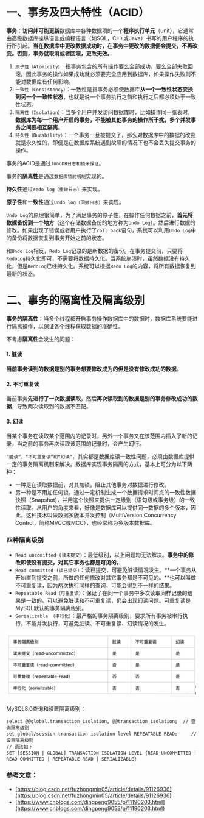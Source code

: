 # 一、事务及四大特性（ACID）

**事务**：**访问并可能更新**数据库中各种数据项的一个**程序执行单元**（unit），它通常由高级数据库操纵语言或编程语言（如SQL，C++或Java）书写的用户程序的执行所引起。**当在数据库中更改数据成功时，在事务中更改的数据便会提交，不再改变。否则，事务就取消或者回滚，更改无效。**

 1. `原子性（Atomicity）`：指事务包含的所有操作要么全部成功，要么全部失败回滚。因此事务的操作如果成功就必须要完全应用到数据库，如果操作失败则不能对数据库有任何影响。
 2. `一致性（Consistency）`：一致性是指事务必须使数据库**从一个一致性状态变换到另一个一致性状态**，也就是说一个事务执行之前和执行之后都必须处于一致性状态。
 3. `隔离性（Isolation）`：当多个用户并发访问数据库时，比如操作同一张表时，**数据库为每一个用户开启的事务，不能被其他事务的操作所干扰，多个并发事务之间要相互隔离**。
 4. `持久性（Durability）`：一个事务一旦被提交了，那么对数据库中的数据的改变就是永久性的，即便是在数据库系统遇到故障的情况下也不会丢失提交事务的操作。

事务的ACID是通过`InnoDB日志和锁来保证`。

事务的**隔离性**是通过`数据库锁的机制`实现的。

**持久性**通过`redo log（重做日志）`来实现。

**原子性**和**一致性**通过`Undo log（回撤日志）`来实现。

`Undo Log`的原理很简单，为了满足事务的原子性，在操作任何数据之前，**首先将数据备份到一个地方**（这个存储数据备份的地方称为`Undo Log`）。然后进行数据的修改。如果出现了错误或者用户执行了`roll back`语句，系统可以利用`Undo Log`中的备份将数据恢复到事务开始之前的状态。 

和`Undo Log`相反，`Redo Log`记录的是新数据的备份。在事务提交前，只要将`RedoLog`持久化即可，不需要将数据持久化。当系统崩溃时，虽然数据没有持久化，但是`RedoLog`已经持久化。系统可以根据`Redo Log`的内容，将所有数据恢复到最新的状态。

# 二、事务的隔离性及隔离级别
**事务的隔离性**：当多个线程都开启事务操作数据库中的数据时，数据库系统要能进行隔离操作，以保证各个线程获取数据的准确性。

不考虑**隔离性**会发生的问题：
#### 1. 脏读
**当前事务读到的数据是别的事务想要修改成为的但是没有修改成功的数据**。

#### 2. 不可重复读
当前事务**先进行了一次数据读取**，然后**再次读取到的数据是别的事务修改成功的数据**，导致两次读取到的数据不匹配。

#### 3. 幻读
当某个事务在读取某个范围内的记录时，另外一个事务又在该范围内插入了新的记录，当之前的事务再次读取该范围的记录时，会产生幻行。


`“脏读”、“不可重复读”和“幻读”`，其实都是数据库读一致性问题，必须由数据库提供一定的事务隔离机制来解决。数据库实现事务隔离的方式，基本上可分为以下两种：

 - 一种是在读取数据前，对其加锁，阻止其他事务对数据进行修改。
 - 另一种是不用加任何锁，通过一定机制生成一个数据请求时间点的一致性数据快照（Snapshot)，并用这个快照来提供一定级别（语句级或事务级）的一致性读取。从用户的角度来看，好像是数据库可以提供同一数据的多个版本，因此，这种技术叫做数据多版本并发控制（MultiVersion Concurrency Control，简称MVCC或MCC），也经常称为多版本数据库。


### 四种隔离级别
- `Read uncomitted (读未提交)`：最低级别，以上问题均无法解决。**事务中的修改即使没有提交，对其它事务也都是可见的。**
- `Read committed (读已提交)`：读已提交，可避免脏读情况发生。**一个事务从开始直到提交之前，所做的任何修改对其它事务都是不可见的。**也可以叫做不可重复读，因为两次执行同样的查询，可能会得到不一样的结果。
- `Repeatable Read（可重复读）`：保证了在同一个事务中多次读取同样记录的结果是一致的。可以避免脏读和不可重复读，仍会出现幻读问题。可重复读是MySQL默认的事务隔离级别。
- `Serializable （串行化）`：最严格的事务隔离级别，要求所有事务被串行执行，不能并发执行，可避免脏读、不可重复读、幻读情况的发生。	

![image-20230316230315194](./assets/image-20230316230315194.png)

MySQL8.0查询和设置隔离级别：

```mysql
select @@global.transaction_isolation, @@transaction_isolation;  // 查询隔离级别
set global/session transaction isolation level REPEATABLE READ;		// 设置隔离级别
// 语法如下
SET [SESSION | GLOBAL] TRANSACTION ISOLATION LEVEL {READ UNCOMMITTED | READ COMMITTED | REPEATABLE READ | SERIALIZABLE}
```



### 参考文章：

 - [https://blog.csdn.net/fuzhongmin05/article/details/91126936](https://blog.csdn.net/fuzhongmin05/article/details/91126936)
 - [https://www.cnblogs.com/dingpeng9055/p/11190203.html](https://www.cnblogs.com/dingpeng9055/p/11190203.html)

